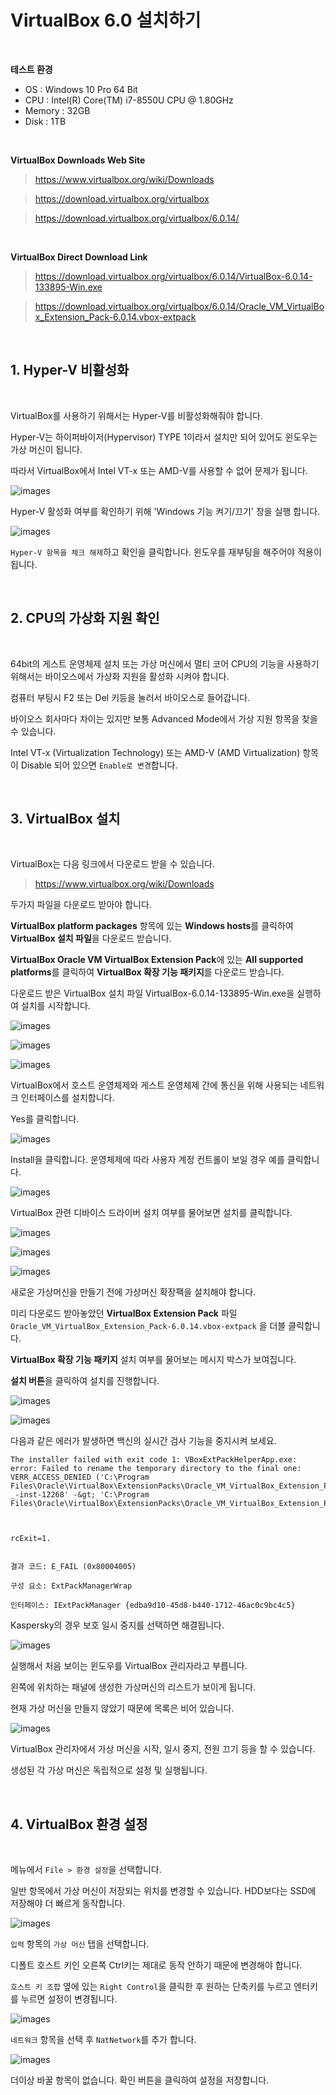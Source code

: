 # VirtualBox 6.0 설치하기

<br/>

**테스트 환경**

- OS : Windows 10 Pro 64 Bit
- CPU : Intel(R) Core(TM) i7-8550U CPU @ 1.80GHz
- Memory : 32GB
- Disk : 1TB

<br/>

**VirtualBox Downloads Web Site**

> https://www.virtualbox.org/wiki/Downloads

> https://download.virtualbox.org/virtualbox

> https://download.virtualbox.org/virtualbox/6.0.14/

<br/>

**VirtualBox Direct Download Link**

> https://download.virtualbox.org/virtualbox/6.0.14/VirtualBox-6.0.14-133895-Win.exe

> https://download.virtualbox.org/virtualbox/6.0.14/Oracle_VM_VirtualBox_Extension_Pack-6.0.14.vbox-extpack

<br/>

## 1. Hyper-V 비활성화

<br/>

VirtualBox를 사용하기 위해서는 Hyper-V를 비활성화해줘야 합니다.

Hyper-V는 하이퍼바이저(Hypervisor) TYPE 1이라서 설치만 되어 있어도 윈도우는 가상 머신이 됩니다.

따라서 VirtualBox에서 Intel VT-x 또는 AMD-V를 사용할 수 없어 문제가 됩니다.

![images](../Images/20191018/2019-10-18_1508_01.png)

Hyper-V 활성화 여부를 확인하기 위해 'Windows 기능 켜기/끄기' 창을 실행 합니다.

![images](../Images/20191018/2019-10-18_1508_02.png)

`Hyper-V 항목을 체크 해제`하고 확인을 클릭합니다. 윈도우를 재부팅을 해주어야 적용이 됩니다.

<br/>

## 2. CPU의 가상화 지원 확인

<br/>

64bit의 게스트 운영체제 설치 또는 가상 머신에서 멀티 코어 CPU의 기능을 사용하기 위해서는 바이오스에서 가상화 지원을 활성화 시켜야 합니다.

컴퓨터 부팅시 F2 또는 Del 키등을 눌러서 바이오스로 들어갑니다.

바이오스 회사마다 차이는 있지만 보통 Advanced Mode에서 가상 지원 항목을 찾을 수 있습니다.

Intel VT-x (Virtualization Technology) 또는 AMD-V (AMD Virtualization) 항목이 Disable 되어 있으면 `Enable로 변경`합니다.

<br/>

## 3. VirtualBox 설치

<br/>

VirtualBox는 다음 링크에서 다운로드 받을 수 있습니다.

> https://www.virtualbox.org/wiki/Downloads

두가지 파일을 다운로드 받아야 합니다.

**VirtualBox platform packages** 항목에 있는 **Windows hosts**를 클릭하여 **VirtualBox 설치 파일**을 다운로드 받습니다.

**VirtualBox Oracle VM VirtualBox Extension Pack**에 있는 **All supported platforms**를 클릭하여 **VirtualBox 확장 기능 패키지**를 다운로드 받습니다.

다운로드 받은 VirtualBox 설치 파일 VirtualBox-6.0.14-133895-Win.exe을 실행하여 설치를 시작합니다.

![images](../Images/20191018/2019-10-18_1508_03.png)

![images](../Images/20191018/2019-10-18_1508_04.png)

![images](../Images/20191018/2019-10-18_1508_05.png)

VirtualBox에서 호스트 운영체제와 게스트 운영체제 간에 통신을 위해 사용되는 네트워크 인터페이스를 설치합니다.

Yes를 클릭합니다.

![images](../Images/20191018/2019-10-18_1508_06.png)

Install을 클릭합니다. 운영체제에 따라 사용자 계정 컨트롤이 보일 경우 예를 클릭합니다.

![images](../Images/20191018/2019-10-18_1508_07.png)

VirtualBox 관련 디바이스 드라이버 설치 여부를 물어보면 설치를 클릭합니다.

![images](../Images/20191018/2019-10-18_1508_08.png)

![images](../Images/20191018/2019-10-18_1508_09.png)

![images](../Images/20191018/2019-10-18_1508_10.png)

새로운 가상머신을 만들기 전에 가상머신 확장팩을 설치해야 합니다.

미리 다운로드 받아놓았던 **VirtualBox Extension Pack** 파일 `Oracle_VM_VirtualBox_Extension_Pack-6.0.14.vbox-extpack` 을 더블 클릭합니다.

**VirtualBox 확장 기능 패키지** 설치 여부를 물어보는 메시지 박스가 보여집니다.

**설치 버튼**을 클릭하여 설치를 진행합니다.

![images](../Images/20191018/2019-10-18_1508_11.png)

![images](../Images/20191018/2019-10-18_1508_12.png)

다음과 같은 에러가 발생하면 백신의 실시간 검사 기능을 중지시켜 보세요.

```
The installer failed with exit code 1: VBoxExtPackHelperApp.exe: error: Failed to rename the temporary directory to the final one: VERR_ACCESS_DENIED ('C:\Program Files\Oracle\VirtualBox\ExtensionPacks\Oracle_VM_VirtualBox_Extension_Pack-_-inst-12268' -&gt; 'C:\Program Files\Oracle\VirtualBox\ExtensionPacks\Oracle_VM_VirtualBox_Extension_Pack')



rcExit=1.


결과 코드: E_FAIL (0x80004005)

구성 요소: ExtPackManagerWrap

인터페이스: IExtPackManager {edba9d10-45d8-b440-1712-46ac0c9bc4c5}
```

Kaspersky의 경우 보호 일시 중지를 선택하면 해결됩니다.

![images](../Images/20191018/2019-10-18_1508_13.png)

실행해서 처음 보이는 윈도우를 VirtualBox 관리자라고 부릅니다.

왼쪽에 위치하는 패널에 생성한 가상머신의 리스트가 보이게 됩니다.

현재 가상 머신을 만들지 않았기 때문에 목록은 비어 있습니다.

![images](../Images/20191018/2019-10-18_1508_14.png)

VirtualBox 관리자에서 가상 머신을 시작, 일시 중지, 전원 끄기 등을 할 수 있습니다.

생성된 각 가상 머신은 독립적으로 설정 및 실행됩니다.

<br/>

## 4. VirtualBox 환경 설정

<br/>

메뉴에서 `File > 환경 설정`을 선택합니다.

일반 항목에서 가상 머신이 저장되는 위치를 변경할 수 있습니다. HDD보다는 SSD에 저장해야 더 빠르게 동작합니다.

![images](../Images/20191018/2019-10-18_1508_15.png)

`입력` 항목의 `가상 머신` 탭을 선택합니다.

디폴트 호스트 키인 오른쪽 Ctrl키는 제대로 동작 안하기 때문에 변경해야 합니다.

`호스트 키 조합` 옆에 있는 `Right Control`을 클릭한 후 원하는 단축키를 누르고 엔터키를 누르면 설정이 변경됩니다.

![images](../Images/20191018/2019-10-18_1508_16.png)

`네트워크` 항목을 선택 후 `NatNetwork`를 추가 합니다.

![images](../Images/20191018/2019-10-18_1508_34.png)

더이상 바꿀 항목이 없습니다. 확인 버튼을 클릭하여 설정을 저장합니다.
